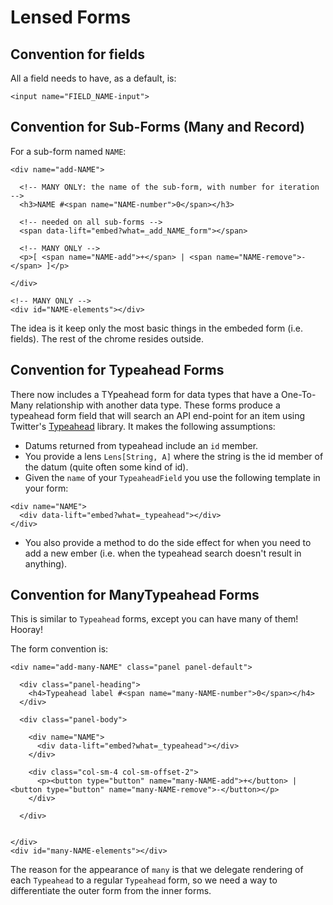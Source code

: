 # Lensed Forms

## Convention for fields

All a field needs to have, as a default, is:

`<input name="FIELD_NAME-input">`

## Convention for Sub-Forms (Many and Record)

For a sub-form named `NAME`: 


    <div name="add-NAME">
    
      <!-- MANY ONLY: the name of the sub-form, with number for iteration -->
      <h3>NAME #<span name="NAME-number">0</span></h3>
    
      <!-- needed on all sub-forms -->
      <span data-lift="embed?what=_add_NAME_form"></span>
    
      <!-- MANY ONLY -->
      <p>[ <span name="NAME-add">+</span> | <span name="NAME-remove">-</span> ]</p>
    
    </div>
    
    <!-- MANY ONLY -->
    <div id="NAME-elements"></div>


The idea is it keep only the most basic things in the embeded form (i.e. fields). The rest of the chrome resides outside. 

## Convention for Typeahead Forms

There now includes a TYpeahead form for data types that have a One-To-Many relationship with another data type. These forms produce a typeahead form field that will search an API end-point for an item using Twitter's [Typeahead](http://twitter.github.io/typeahead.js/) library. It makes the following assumptions:

- Datums returned from typeahead include an `id` member. 
- You provide a lens `Lens[String, A]` where the string is the id member of the datum (quite often some kind of id).
- Given the `name` of your `TypeaheadField` you use the following template in your form:

```
<div name="NAME">
  <div data-lift="embed?what=_typeahead"></div>
</div>
```

- You also provide a method to do the side effect for when you need to add a new ember (i.e. when the typeahead search doesn't result in anything).

## Convention for ManyTypeahead Forms

This is similar to `Typeahead` forms, except you can have many of them! Hooray!

The form convention is:

```
<div name="add-many-NAME" class="panel panel-default">

  <div class="panel-heading">
    <h4>Typeahead label #<span name="many-NAME-number">0</span></h4>
  </div>

  <div class="panel-body">

    <div name="NAME">
      <div data-lift="embed?what=_typeahead"></div>
    </div>

    <div class="col-sm-4 col-sm-offset-2">
      <p><button type="button" name="many-NAME-add">+</button> | <button type="button" name="many-NAME-remove">-</button></p>
    </div>

  </div>


</div>
<div id="many-NAME-elements"></div>
```

The reason for the appearance of `many` is that we delegate rendering of each `Typeahead` to a regular `Typeahead` form, so we need a way to differentiate the outer form from the inner forms. 
